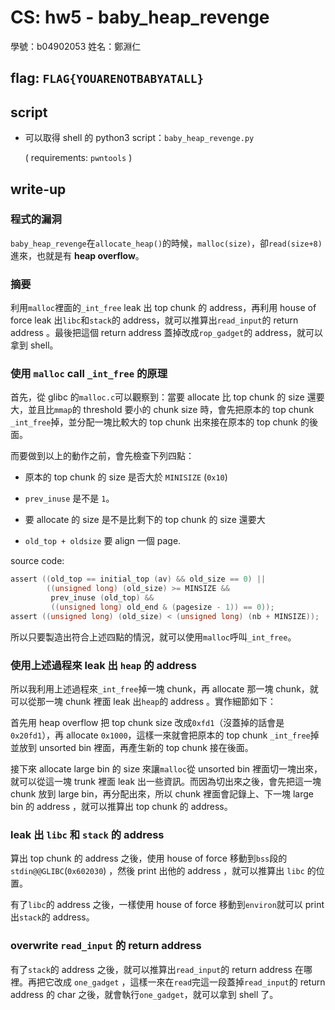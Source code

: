 # CS: hw5 - baby\_heap\_revenge

學號：b04902053 姓名：鄭淵仁

## flag: `FLAG{YOUARENOTBABYATALL}`

## script

- 可以取得 shell 的 python3 script：`baby_heap_revenge.py`

  ( requirements: `pwntools` )

## write-up

### 程式的漏洞

`baby_heap_revenge`在`allocate_heap()`的時候，`malloc(size)`，卻`read(size+8)`進來，也就是有 **heap overflow**。

### 摘要

利用`malloc`裡面的`_int_free` leak 出 top chunk 的 address，再利用 house of force leak 出`libc`和`stack`的 address，就可以推算出`read_input`的 return address 。最後把這個 return address 蓋掉改成`rop_gadget`的 address，就可以拿到 shell。

### 使用 `malloc` call `_int_free` 的原理

首先，從 glibc 的`malloc.c`可以觀察到：當要 allocate 比 top chunk 的 size 還要大，並且比`mmap`的 threshold 要小的 chunk size 時，會先把原本的 top chunk `_int_free`掉，並分配一塊比較大的 top chunk 出來接在原本的 top chunk 的後面。

而要做到以上的動作之前，會先檢查下列四點：

- 原本的 top chunk 的 size 是否大於 `MINISIZE` (`0x10`)

- `prev_inuse` 是不是 `1`。

- 要 allocate 的 size 是不是比剩下的 top chunk 的 size 還要大

- `old_top + oldsize` 要 align 一個 page.

source code:

```c
assert ((old_top == initial_top (av) && old_size == 0) ||
        ((unsigned long) (old_size) >= MINSIZE &&
         prev_inuse (old_top) &&
         ((unsigned long) old_end & (pagesize - 1)) == 0));
assert ((unsigned long) (old_size) < (unsigned long) (nb + MINSIZE));
```

所以只要製造出符合上述四點的情況，就可以使用`malloc`呼叫`_int_free`。

### 使用上述過程來 leak 出 `heap` 的 address

所以我利用上述過程來`_int_free`掉一塊 chunk，再 allocate 那一塊 chunk，就可以從那一塊 chunk 裡面 leak 出`heap`的 address 。實作細節如下：

首先用 heap overflow 把 top chunk size 改成`0xfd1`（沒蓋掉的話會是`0x20fd1`），再 allocate `0x1000`，這樣一來就會把原本的 top chunk `_int_free`掉並放到 unsorted bin 裡面，再產生新的 top chunk 接在後面。

接下來 allocate large bin 的 size 來讓`malloc`從 unsorted bin 裡面切一塊出來，就可以從這一塊 trunk 裡面 leak 出一些資訊。而因為切出來之後，會先把這一塊 chunk 放到 large bin，再分配出來，所以 chunk 裡面會記錄上、下一塊 large bin 的 address ，就可以推算出 top chunk 的 address。

### leak 出 `libc` 和 `stack` 的 address

算出 top chunk 的 address 之後，使用 house of force 移動到`bss`段的`stdin@@GLIBC`(`0x602030`) ，然後 print 出他的 address ，就可以推算出 `libc` 的位置。

有了`libc`的 address 之後，一樣使用 house of force 移動到`environ`就可以 print 出`stack`的 address。

### overwrite `read_input` 的 return address

有了`stack`的 address 之後，就可以推算出`read_input`的 return address 在哪裡。再把它改成 `one_gadget` ，這樣一來在`read`完這一段蓋掉`read_input`的 return address 的 char 之後，就會執行`one_gadget`，就可以拿到 shell 了。